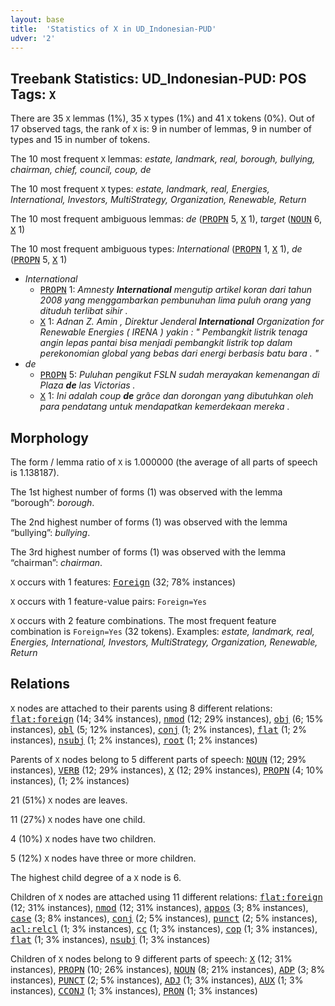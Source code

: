 ```yaml
---
layout: base
title:  'Statistics of X in UD_Indonesian-PUD'
udver: '2'
---
```


## Treebank Statistics: UD_Indonesian-PUD: POS Tags: `X`

There are 35 `X` lemmas (1%), 35 `X` types (1%) and 41 `X` tokens (0%).
Out of 17 observed tags, the rank of `X` is: 9 in number of lemmas, 9 in number of types and 15 in number of tokens.

The 10 most frequent `X` lemmas: <em>estate, landmark, real, borough, bullying, chairman, chief, council, coup, de</em>

The 10 most frequent `X` types:  <em>estate, landmark, real, Energies, International, Investors, MultiStrategy, Organization, Renewable, Return</em>

The 10 most frequent ambiguous lemmas: <em>de</em> (<tt><a href="id_pud-pos-PROPN.html">PROPN</a></tt> 5, <tt><a href="id_pud-pos-X.html">X</a></tt> 1), <em>target</em> (<tt><a href="id_pud-pos-NOUN.html">NOUN</a></tt> 6, <tt><a href="id_pud-pos-X.html">X</a></tt> 1)

The 10 most frequent ambiguous types:  <em>International</em> (<tt><a href="id_pud-pos-PROPN.html">PROPN</a></tt> 1, <tt><a href="id_pud-pos-X.html">X</a></tt> 1), <em>de</em> (<tt><a href="id_pud-pos-PROPN.html">PROPN</a></tt> 5, <tt><a href="id_pud-pos-X.html">X</a></tt> 1)


* <em>International</em>
  * <tt><a href="id_pud-pos-PROPN.html">PROPN</a></tt> 1: <em>Amnesty <b>International</b> mengutip artikel koran dari tahun 2008 yang menggambarkan pembunuhan lima puluh orang yang dituduh terlibat sihir .</em>
  * <tt><a href="id_pud-pos-X.html">X</a></tt> 1: <em>Adnan Z. Amin , Direktur Jenderal <b>International</b> Organization for Renewable Energies ( IRENA ) yakin : " Pembangkit listrik tenaga angin lepas pantai bisa menjadi pembangkit listrik top dalam perekonomian global yang bebas dari energi berbasis batu bara . "</em>
* <em>de</em>
  * <tt><a href="id_pud-pos-PROPN.html">PROPN</a></tt> 5: <em>Puluhan pengikut FSLN sudah merayakan kemenangan di Plaza <b>de</b> las Victorias .</em>
  * <tt><a href="id_pud-pos-X.html">X</a></tt> 1: <em>Ini adalah coup <b>de</b> grâce dan dorongan yang dibutuhkan oleh para pendatang untuk mendapatkan kemerdekaan mereka .</em>

## Morphology

The form / lemma ratio of `X` is 1.000000 (the average of all parts of speech is 1.138187).

The 1st highest number of forms (1) was observed with the lemma “borough”: <em>borough</em>.

The 2nd highest number of forms (1) was observed with the lemma “bullying”: <em>bullying</em>.

The 3rd highest number of forms (1) was observed with the lemma “chairman”: <em>chairman</em>.

`X` occurs with 1 features: <tt><a href="id_pud-feat-Foreign.html">Foreign</a></tt> (32; 78% instances)

`X` occurs with 1 feature-value pairs: `Foreign=Yes`

`X` occurs with 2 feature combinations.
The most frequent feature combination is `Foreign=Yes` (32 tokens).
Examples: <em>estate, landmark, real, Energies, International, Investors, MultiStrategy, Organization, Renewable, Return</em>


## Relations

`X` nodes are attached to their parents using 8 different relations: <tt><a href="id_pud-dep-flat-foreign.html">flat:foreign</a></tt> (14; 34% instances), <tt><a href="id_pud-dep-nmod.html">nmod</a></tt> (12; 29% instances), <tt><a href="id_pud-dep-obj.html">obj</a></tt> (6; 15% instances), <tt><a href="id_pud-dep-obl.html">obl</a></tt> (5; 12% instances), <tt><a href="id_pud-dep-conj.html">conj</a></tt> (1; 2% instances), <tt><a href="id_pud-dep-flat.html">flat</a></tt> (1; 2% instances), <tt><a href="id_pud-dep-nsubj.html">nsubj</a></tt> (1; 2% instances), <tt><a href="id_pud-dep-root.html">root</a></tt> (1; 2% instances)

Parents of `X` nodes belong to 5 different parts of speech: <tt><a href="id_pud-pos-NOUN.html">NOUN</a></tt> (12; 29% instances), <tt><a href="id_pud-pos-VERB.html">VERB</a></tt> (12; 29% instances), <tt><a href="id_pud-pos-X.html">X</a></tt> (12; 29% instances), <tt><a href="id_pud-pos-PROPN.html">PROPN</a></tt> (4; 10% instances),  (1; 2% instances)

21 (51%) `X` nodes are leaves.

11 (27%) `X` nodes have one child.

4 (10%) `X` nodes have two children.

5 (12%) `X` nodes have three or more children.

The highest child degree of a `X` node is 6.

Children of `X` nodes are attached using 11 different relations: <tt><a href="id_pud-dep-flat-foreign.html">flat:foreign</a></tt> (12; 31% instances), <tt><a href="id_pud-dep-nmod.html">nmod</a></tt> (12; 31% instances), <tt><a href="id_pud-dep-appos.html">appos</a></tt> (3; 8% instances), <tt><a href="id_pud-dep-case.html">case</a></tt> (3; 8% instances), <tt><a href="id_pud-dep-conj.html">conj</a></tt> (2; 5% instances), <tt><a href="id_pud-dep-punct.html">punct</a></tt> (2; 5% instances), <tt><a href="id_pud-dep-acl-relcl.html">acl:relcl</a></tt> (1; 3% instances), <tt><a href="id_pud-dep-cc.html">cc</a></tt> (1; 3% instances), <tt><a href="id_pud-dep-cop.html">cop</a></tt> (1; 3% instances), <tt><a href="id_pud-dep-flat.html">flat</a></tt> (1; 3% instances), <tt><a href="id_pud-dep-nsubj.html">nsubj</a></tt> (1; 3% instances)

Children of `X` nodes belong to 9 different parts of speech: <tt><a href="id_pud-pos-X.html">X</a></tt> (12; 31% instances), <tt><a href="id_pud-pos-PROPN.html">PROPN</a></tt> (10; 26% instances), <tt><a href="id_pud-pos-NOUN.html">NOUN</a></tt> (8; 21% instances), <tt><a href="id_pud-pos-ADP.html">ADP</a></tt> (3; 8% instances), <tt><a href="id_pud-pos-PUNCT.html">PUNCT</a></tt> (2; 5% instances), <tt><a href="id_pud-pos-ADJ.html">ADJ</a></tt> (1; 3% instances), <tt><a href="id_pud-pos-AUX.html">AUX</a></tt> (1; 3% instances), <tt><a href="id_pud-pos-CCONJ.html">CCONJ</a></tt> (1; 3% instances), <tt><a href="id_pud-pos-PRON.html">PRON</a></tt> (1; 3% instances)

